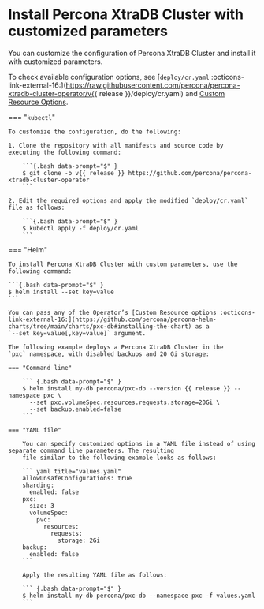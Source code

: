 # Install Percona XtraDB Cluster with customized parameters

You can customize the configuration of Percona XtraDB Cluster and install it with customized parameters.

To check available configuration options, see [`deploy/cr.yaml` :octicons-link-external-16:](https://raw.githubusercontent.com/percona/percona-xtradb-cluster-operator/v{{ release }}/deploy/cr.yaml) and [Custom Resource Options](operator.md).

=== "`kubectl`"

    To customize the configuration, do the following:

    1. Clone the repository with all manifests and source code by executing the following command:

        ```{.bash data-prompt="$" }
        $ git clone -b v{{ release }} https://github.com/percona/percona-xtradb-cluster-operator
        ```

    2. Edit the required options and apply the modified `deploy/cr.yaml` file as follows:

        ```{.bash data-prompt="$" }
        $ kubectl apply -f deploy/cr.yaml
        ```


=== "Helm"

    To install Percona XtraDB Cluster with custom parameters, use the following command:
    
    ```{.bash data-prompt="$" }
    $ helm install --set key=value
    ```

    You can pass any of the Operator’s [Custom Resource options :octicons-link-external-16:](https://github.com/percona/percona-helm-charts/tree/main/charts/pxc-db#installing-the-chart) as a
    `--set key=value[,key=value]` argument.

    The following example deploys a Percona XtraDB Cluster in the
    `pxc` namespace, with disabled backups and 20 Gi storage:

    === "Command line"

        ``` {.bash data-prompt="$" }
        $ helm install my-db percona/pxc-db --version {{ release }} --namespace pxc \
          --set pxc.volumeSpec.resources.requests.storage=20Gi \
          --set backup.enabled=false
        ``` 

    === "YAML file"

        You can specify customized options in a YAML file instead of using separate command line parameters. The resulting
        file similar to the following example looks as follows:        

        ``` yaml title="values.yaml"
        allowUnsafeConfigurations: true
        sharding:
          enabled: false
        pxc:
          size: 3
          volumeSpec:
            pvc:
              resources:
                requests:
                  storage: 2Gi
        backup:
          enabled: false
        ```        

        Apply the resulting YAML file as follows:        

        ``` {.bash data-prompt="$" }
        $ helm install my-db percona/pxc-db --namespace pxc -f values.yaml
        ```


 

